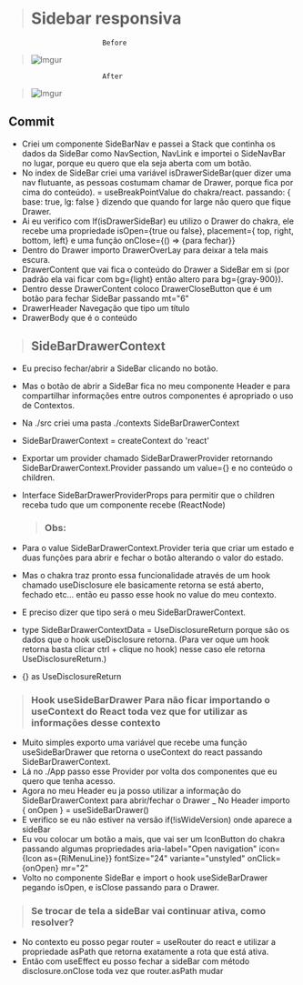 > # Sidebar responsiva

                           Before

> ![Imgur](https://imgur.com/vgmSzeV.gif)

                           After

> ![Imgur](https://imgur.com/FHKRIig.gif)

## Commit

-  Criei um componente SideBarNav e passei a Stack que continha os dados da SideBar
   como NavSection, NavLink e importei o SideNavBar no lugar, porque eu quero que ela
   seja aberta com um botão.
-  No index de SideBar criei uma variável isDrawerSideBar(quer dizer uma nav flutuante,
   as pessoas costumam chamar de Drawer, porque fica por cima do conteúdo). = useBreakPointValue
   do chakra/react. passando: { base: true, lg: false } dizendo que quando for large
   não quero que fique Drawer.
-  Ai eu verifico com If(isDrawerSideBar) eu utilizo o Drawer do chakra, ele recebe
   uma propriedade isOpen={true ou false}, placement={ top, right, bottom, left} e uma função
   onClose={() => {para fechar}}
-  Dentro do Drawer importo DrawerOverLay para deixar a tela mais escura.
-  DrawerContent que vai fica o conteúdo do Drawer a SideBar em si (por padrão ela vai
   ficar com bg={light} então altero para bg={gray-900}).
-  Dentro desse DrawerContent coloco DrawerCloseButton que é um botão para fechar SideBar
   passando mt="6"
-  DrawerHeader Navegação que tipo um título
-  DrawerBody que é o conteúdo
   <br />

> ## SideBarDrawerContext

-  Eu preciso fechar/abrir a SideBar clicando no botão.
-  Mas o botão de abrir a SideBar fica no meu componente Header e para compartilhar
   informações entre outros componentes é apropriado o uso de Contextos.

-  Na ./src criei uma pasta ./contexts SideBarDrawerContext
-  SideBarDrawerContext = createContext do 'react'
-  Exportar um provider chamado SideBarDrawerProvider retornando SideBarDrawerContext.Provider
   passando um value={} e no conteúdo o children.
-  Interface SideBarDrawerProviderProps para permitir que o children receba tudo que um componente recebe (ReactNode)
   > ### Obs:
-  Para o value SideBarDrawerContext.Provider teria que criar um estado e duas funções
   para abrir e fechar o botão alterando o valor do estado.
-  Mas o chakra traz pronto essa funcionalidade através de um hook chamado useDisclosure
   ele basicamente retorna se está aberto, fechado etc... então eu passo esse hook no value
   do meu contexto.
-  E preciso dizer que tipo será o meu SideBarDrawerContext.
-  type SideBarDrawerContextData = UseDisclosureReturn porque são os dados que o hook useDisclosure retorna.
   (Para ver oque um hook retorna basta clicar ctrl + clique no hook) nesse caso ele retorna UseDisclosureReturn.)
-  {} as UseDisclosureReturn

> ### Hook useSideBarDrawer Para não ficar importando o useContext do React toda vez que for utilizar as informações desse contexto

-  Muito simples exporto uma variável que recebe uma função useSideBarDrawer que retorna o useContext do react passando SideBarDrawerContext.
-  Lá no ./App passo esse Provider por volta dos componentes que eu quero que tenha acesso.
-  Agora no meu Header eu ja posso utilizar a informação do SideBarDrawerContext para
   abrir/fechar o Drawer
   \_ No Header importo { onOpen } = useSideBarDrawer()
-  E verifico se eu não estiver na versão if(!isWideVersion) onde aparece a sideBar
-  Eu vou colocar um botão a mais, que vai ser um IconButton do chakra passando algumas
   propriedades aria-label="Open navigation" icon={Icon as={RiMenuLine}} fontSize="24"
   variante="unstyled" onClick={onOpen} mr="2"
-  Volto no componente SideBar e import o hook useSideBarDrawer pegando isOpen, e isClose
   passando para o Drawer.

> ### Se trocar de tela a sideBar vai continuar ativa, como resolver?

-  No contexto eu posso pegar router = useRouter do react e utilizar a propriedade asPath
   que retorna exatamente a rota que está ativa.
-  Então com useEffect eu posso fechar a sideBar com método disclosure.onClose toda vez que router.asPath mudar
